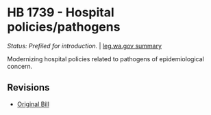 # HB 1739 - Hospital policies/pathogens
*Status: Prefiled for introduction.* | [leg.wa.gov summary](https://app.leg.wa.gov/billsummary?BillNumber=1739&Year=2021)

Modernizing hospital policies related to pathogens of epidemiological concern.

## Revisions
* [Original Bill](1/)